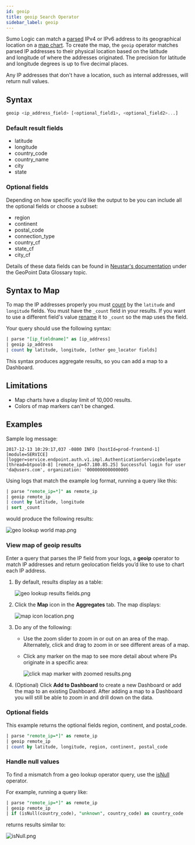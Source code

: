 ```yaml
---
id: geoip
title: geoip Search Operator
sidebar_label: geoip
---
```


Sumo Logic can match a <a href="/docs/search/search-query-language/parse-operators">parsed</a> IPv4 or IPv6 address to its geographical location on a <a href="/docs/dashboards-new/panels/map-charts">map chart</a>. To create the map, the `geoip` operator matches parsed IP addresses to their physical location based on the latitude and longitude of where the addresses originated. The precision for latitude and longitude degrees is up to five decimal places. 

Any IP addresses that don't have a location, such as internal addresses, will return null values.

## Syntax

```sql
geoip <ip_address_field> [<optional_field1>, <optional_field2>...]
```

### Default result fields

* latitude
* longitude
* country_code
* country_name
* city
* state

### Optional fields

Depending on how specific you’d like the output to be you can include
all the optional fields or choose a subset:

* region
* continent
* postal_code
* connection_type
* country_cf
* state_cf
* city_cf

Details of these data fields can be found in [Neustar's documentation](https://ipintelligence.neustar.biz/portal/#documentation) under the GeoPoint Data Glossary topic.

## Syntax to Map

To map the IP addresses properly you must [count](/docs/search/search-query-language/group-aggregate-operators/count-count-distinct-and-count-frequent) by the `latitude` and `longitude` fields. You must have the `_count` field in your results. If you want to use a different field's value [rename](as.md) it to `_count` so the map uses the field.

Your query should use the following syntax:

```sql
| parse "[ip_fieldname]" as [ip_address]
| geoip ip_address
| count by latitude, longitude, [other geo_locator fields]
```

This syntax produces aggregate results, so you can add a map to a Dashboard.

## Limitations

* Map charts have a display limit of 10,000 results.
* Colors of map markers can't be changed.

## Examples

Sample log message:

```
2017-12-13 10:29:17,037 -0800 INFO [hostId=prod-frontend-1] [module=SERVICE] [logger=service.endpoint.auth.v1.impl.AuthenticationServiceDelegate [thread=btpool0-8] [remote_ip=67.180.85.25] Successful login for user 'da@users.com', organization: '0000000000000005
```

Using logs that match the example log format, running a query like this:

```sql
| parse "remote_ip=*]" as remote_ip
| geoip remote_ip
| count by latitude, longitude
| sort _count
```

would produce the following results:

![geo lookup world map.png](/img/search/searchquerylanguage/search-operators/geo-lookup-world-map.png)

### View map of geoip results

Enter a query that parses the IP field from your logs, a **geoip** operator to match IP addresses and return geolocation fields you’d like to use to chart each IP address.

1. By default, results display as a table:  

    ![geo lookup results fields.png](/img/search/searchquerylanguage/search-operators/geo-lookup-results-fields.png)

1. Click the **Map** icon in the **Aggregates** tab. The map displays:  

    ![map icon location.png](/img/search/searchquerylanguage/search-operators/map-icon-location.png)

1. Do any of the following:

   * Use the zoom slider to zoom in or out on an area of the map. Alternately, click and drag to zoom in or see different areas of a map.
   * Click any marker on the map to see more detail about where IPs originate in a specific area:  

       ![click map marker with zoomed results.png](/img/search/searchquerylanguage/search-operators/click-map-marker-with-zoomed-results.png)

1. (Optional) Click **Add to Dashboard** to create a new Dashboard or add the map to an existing Dashboard. After adding a map to a Dashboard you will still be able to zoom in and drill down on the data.

### Optional fields

This example returns the optional fields region, continent, and postal_code.

```sql
| parse "remote_ip=*]" as remote_ip
| geoip remote_ip
| count by latitude, longitude, region, continent, postal_code
```

### Handle null values

To find a mismatch from a geo lookup operator query, use the [isNull](/docs/search/search-query-language/search-operators/isnull-isempty-isblank#isnullstring) operator.

For example, running a query like:

```sql
| parse "remote_ip=*]" as remote_ip
| geoip remote_ip
| if (isNull(country_code), "unknown", country_code) as country_code
```

returns results similar to:

![isNull.png](/img/search/searchquerylanguage/search-operators/isNull.png)
